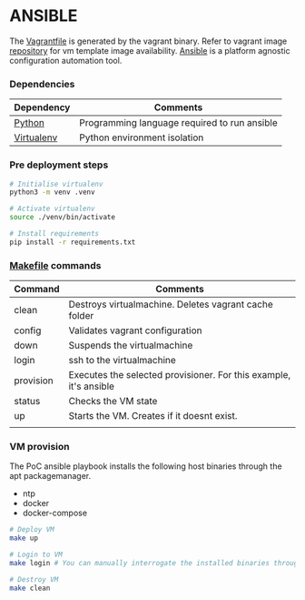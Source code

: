 # ANSIBLE
The [Vagrantfile](./Vagrantfile) is generated by the vagrant binary. Refer to vagrant image [repository](https://app.vagrantup.com/boxes/search) for vm template image availability.
[Ansible](https://www.ansible.com/) is a platform agnostic configuration automation tool.

### Dependencies
| Dependency | Comments |
| - | - |
| [Python](https://www.python.org/downloads/) | Programming language required to run ansible |
| [Virtualenv](https://docs.python.org/3/tutorial/venv.html) | Python environment isolation |

### Pre deployment steps
```bash
# Initialise virtualenv
python3 -m venv .venv

# Activate virtualenv
source ./venv/bin/activate

# Install requirements
pip install -r requirements.txt
```
### [Makefile](./Makefile) commands
| Command | Comments |
| - | - |
| clean | Destroys virtualmachine. Deletes vagrant cache folder |
| config | Validates vagrant configuration |
| down | Suspends the virtualmachine |
| login | ssh to the virtualmachine |
| provision | Executes the selected provisioner. For this example, it's ansible |
| status | Checks the VM state |
| up | Starts the VM. Creates if it doesnt exist. |
|||

### VM provision
The PoC ansible playbook installs the following host binaries through the apt packagemanager.
- ntp
- docker
- docker-compose
```bash
# Deploy VM
make up

# Login to VM
make login # You can manually interrogate the installed binaries through an interactive ssh session

# Destroy VM
make clean
```